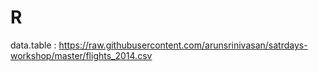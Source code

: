 # R

data.table : https://raw.githubusercontent.com/arunsrinivasan/satrdays-workshop/master/flights_2014.csv

